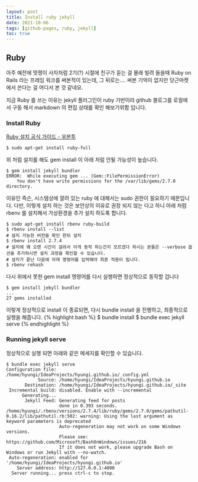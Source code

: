 ```yaml
---
layout: post
title: Install ruby jekyll
date: 2021-10-06
tags: [github-pages, ruby, jekyll]
toc: true
---
```


## Ruby
아주 예전에 멋쟁이 사자처럼 2기(?) 시절에 친구가 듣는 걸 몰래 빌려 들을때 Ruby on Rails 라는 프레임 워크를 써본적이 있는데,
그 뒤로는.... 써본 기억이 없지만 당근마켓에서 쓴다는 걸 어디서 본 것 같네요.

지금 Ruby 를 쓰는 이유는 jekyll 플러그인이 ruby 기반이라 github 블로그를 로컬에서 구동 해서 markdown 의 편집 상태를 확인 해보기위함 입니다.

### Install Ruby
[Ruby 설치 공식 가이드 - 우분투](https://www.ruby-lang.org/ko/documentation/installation/#apt)
```shell
$ sudo apt-get install ruby-full
```

위 처럼 설치를 해도 gem install 이 아래 처럼 안될 가능성이 높습니다.
```shell
$ gem install jekyll bundler
ERROR:  While executing gem ... (Gem::FilePermissionError)
    You don't have write permissions for the /var/lib/gems/2.7.0 directory.
```

이유인 즉슨, 시스템상에 깔려 있는 ruby  에 대해서는 sudo 권한이 필요하기 때문입니다.
다만, 이렇게 설치 하는 것은 보안상의 이유로 권장 되지 않는 다고 하니 아래 처럼 rbenv 를 설치해서 가상환경을 추가 설치 하도록 합니다.

```shell
$ sudo apt-get install rbenv ruby-build
$ rbenv install --list
# 설치 가능한 버전을 확인 한뒤 설치
$ rbenv install 2.7.4
# 설치에 꽤 오랜 시간이 걸려서 이게 동작 하는건지 모르겠다 하시는 분들은 --verbose 옵션을 추가하시면 설치 과정을 확인할 수 있습니다.
# 설치가 끝난 다음에 아래 명령어를 입력해야 최종 적용이 됩니다.
$ rbenv rehash
```

다시 위에서 못한 gem install 명령어를 다시 실행하면 정상적으로 동작할 겁니다

```shell
$ gem install jekyll bundler
...
27 gems installed
```
이렇게 정상적으로 install 이 종료되면,
다시 bundle install 을 진행하고, 최종적으로 실행을 해줍니다.
{% highlight bash %}
$ bundle install
$ bundle exec jekyll serve
{% endhighlight %}

### Running jekyll serve

정상적으로 실행 되면 아래와 같은 메세지를 확인할 수 있습니다.
```shell
$ bundle exec jekyll serve
Configuration file: /home/hyungi/IdeaProjects/hyungi.github.io/_config.yml
            Source: /home/hyungi/IdeaProjects/hyungi.github.io
       Destination: /home/hyungi/IdeaProjects/hyungi.github.io/_site
 Incremental build: disabled. Enable with --incremental
      Generating...
       Jekyll Feed: Generating feed for posts
                    done in 0.393 seconds.
/home/hyungi/.rbenv/versions/2.7.4/lib/ruby/gems/2.7.0/gems/pathutil-0.16.2/lib/pathutil.rb:502: warning: Using the last argument as keyword parameters is deprecated
                    Auto-regeneration may not work on some Windows versions.
                    Please see: https://github.com/Microsoft/BashOnWindows/issues/216
                    If it does not work, please upgrade Bash on Windows or run Jekyll with --no-watch.
 Auto-regeneration: enabled for '/home/hyungi/IdeaProjects/hyungi.github.io'
    Server address: http://127.0.0.1:4000
  Server running... press ctrl-c to stop.
```
